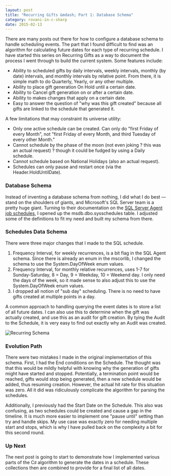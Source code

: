 ```yaml
---
layout: post
title: "Recurring Gifts &mdash; Part 1: Database Schema"
category: rovani-in-c-sharp
date: 2015-02-13
---
```


There are many posts out there for how to configure a database schema to handle scheduling events. The part that I found difficult to find was an algorithm for calculating future dates for each type of recurring schedule. I have started this series on Recurring Gifts as a way to document the process I went through to build the current system. Some features include:

- Ability to scheduled gifts by daily intervals, weekly intervals, monthly (by date) intervals, and monthly intervals by relative point. From there, it is simple math to do Quarterly, Yearly, or any other multiple.
- Ability to place gift generation On Hold until a certain date.
- Ability to Cancel gift generation on or after a certain date.
- Ability to makes changes that apply on a certain date.
- Easy to answer the question of "why was this gift created" because all gifts are linked to the schedule that generated it.


A few limitations that may constraint its universe utility:

- Only one active schedule can be created. Can only do "first Friday of every Month", not "first Friday of every Month, and third Tuesday of every other Month."
- Cannot schedule by the phase of the moon (not even joking ? this was an actual request) ? though it could be fudged by using a Daily schedule.
- Cannot schedule based on National Holidays (also an actual request).
- Schedules can only pause and restart once (via the Header.HoldUntilDate).

### Database Schema

Instead of inventing a database schema from nothing, I did what I do best &mdash; stand on the shoulders of giants, and Microsoft's SQL Server team is a pretty huge giant. Turning to their documentation on the [SQL Server Agent job schedules](https://msdn.microsoft.com/en-us/library/ms178644.aspx), I opened up the msdb.dbo.sysschedules table. I adjusted some of the definitions to fit my need and built my schema from there.

### Schedules Data Schema

There were three major changes that I made to the SQL schedule.

1. Frequency Interval, for weekly recurrences, is a bit flag in the SQL Agent schema. Since there is already an enum in the mscorlib, I changed the schema to use the System.DayOfWeek enum values.
1. Frequency Interval, for monthly relative recurrences, uses 1-7 for Sunday-Saturday, 8 = Day, 9 = Weekday, 10 = Weekend day. I only need the days of the week, so it made sense to also adjust this to use the System.DayOfWeek enum values.
1. I dropped all notion of "sub day" scheduling. There is no need to have gifts created at multiple points in a day.

A common approach to handling querying the event dates is to store a list of all future dates. I can also use this to determine when
the gift was actually created, and use this as an audit for gift creation. By tying the Audit to the Schedule, it is very easy to find
out exactly why an Audit was created.

![Recurring Schema](/images/recurring-schema.png)

### Evolution Path

There were two mistakes I made in the original implementation of this schema. First, I had the End conditions on the Schedule. The thought was that this would be mildly helpful with knowing why the generation of gifts might have started and stopped. Potentially, a termination point would be reached, gifts would stop being generated, then a new schedule would be added, thus resuming creation. However, the actual hit rate for this situation was zero. All it did was ridiculously complicate the algorithm for parsing the schedules.

Additionally, I previously had the Start Date on the Schedule. This also was confusing, as two schedules could be created and cause a gap in the timeline. It is much more easier to implement one "pause until" setting than try and handle skips. My use case was exactly zero for needing multiple start and stops, which is why I have pulled back on the complexity a bit for this second round.

### Up Next

The next post is going to start to demonstrate how I implemented various parts of the C♯ algorithm to generate the dates in a schedule. These collections then are combined to provide for a final list of all dates.